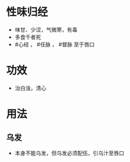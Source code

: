 # 性味归经
- 味甘、少涩，气微寒，有毒
- 多食千者死
-  #心经 ， #任脉 ， #督脉 至于唇口
# 功效
- 治白浊，清心
# 用法
## 乌发
- 本身不能乌发，但乌发必须配伍，引乌汁至唇口